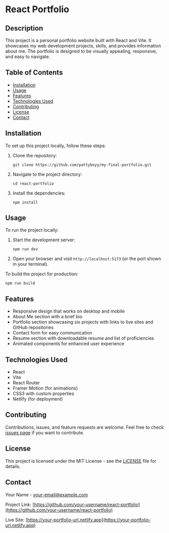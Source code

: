 # React Portfolio

## Description

This project is a personal portfolio website built with React and Vite. It showcases my web development projects, skills, and provides information about me. The portfolio is designed to be visually appealing, responsive, and easy to navigate.

## Table of Contents

- [Installation](#installation)
- [Usage](#usage)
- [Features](#features)
- [Technologies Used](#technologies-used)
- [Contributing](#contributing)
- [License](#license)
- [Contact](#contact)

## Installation

To set up this project locally, follow these steps:

1. Clone the repository:
   ```
   git clone https://github.com/pattyboyy/my-final-portfolio.git
   ```
2. Navigate to the project directory:
   ```
   cd react-portfolio
   ```
3. Install the dependencies:
   ```
   npm install
   ```

## Usage

To run the project locally:

1. Start the development server:
   ```
   npm run dev
   ```
2. Open your browser and visit `http://localhost:5173` (or the port shown in your terminal).

To build the project for production:

```
npm run build
```

## Features

- Responsive design that works on desktop and mobile
- About Me section with a brief bio
- Portfolio section showcasing six projects with links to live sites and GitHub repositories
- Contact form for easy communication
- Resume section with downloadable resume and list of proficiencies
- Animated components for enhanced user experience

## Technologies Used

- React
- Vite
- React Router
- Framer Motion (for animations)
- CSS3 with custom properties
- Netlify (for deployment)

## Contributing

Contributions, issues, and feature requests are welcome. Feel free to check [issues page](https://github.com/your-username/react-portfolio/issues) if you want to contribute.

## License

This project is licensed under the MIT License - see the [LICENSE](LICENSE) file for details.

## Contact

Your Name - [your-email@example.com](mailto:your-email@example.com)

Project Link: [https://github.com/your-username/react-portfolio](https://github.com/your-username/react-portfolio)

Live Site: [https://your-portfolio-url.netlify.app](https://your-portfolio-url.netlify.app)

